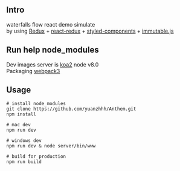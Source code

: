 
## Intro
waterfalls flow react demo simulate</br>
by using [Redux](https://github.com/reactjs/redux) + [react-redux](https://github.com/reactjs/react-redux) + [styled-components](https://github.com/styled-components/styled-components) + [immutable.js](https://github.com/facebook/immutable-js)

## Run help node_modules
Dev images server is [koa2](https://github.com/koajs/koa) node v8.0</br>
Packaging [webpack3](https://github.com/webpack/webpack)



## Usage
```
# install node_modules
git clone https://github.com/yuanzhhh/Anthem.git
npm install

# mac dev
npm run dev

# windows dev
npm run dev & node server/bin/www

# build for production
npm run build
```